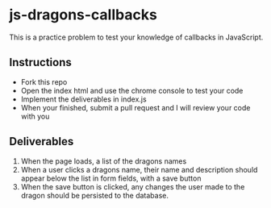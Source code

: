 # js-dragons-callbacks
This is a practice problem to test your knowledge of callbacks in JavaScript.

## Instructions
* Fork this repo
* Open the index html and use the chrome console to test your code
* Implement the deliverables in index.js
* When your finished, submit a pull request and I will review your code with you

## Deliverables
1. When the page loads, a list of the dragons names
2. When a user clicks a dragons name, their name and description should appear below the list in form fields, with a save button
3. When the save button is clicked, any changes the user made to the dragon should be persisted to the database.